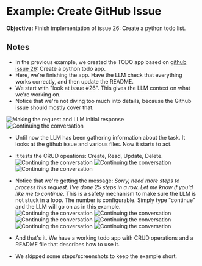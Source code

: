 # Example: Create GitHub Issue

**Objective:** Finish implementation of issue 26: Create a python todo list.

## Notes

- In the previous example, we created the TODO app based on [github issue 26](https://github.com/drorm/vmpilot/issues/26): Create a python todo app.
- Here, we're finishing the app. Have the LLM check that everything works correctly, and then update the README. 
- We start with "look at issue #26". This gives the LLM context on what we're working on.
- Notice that we're not diving too much into details, because the Github issue should mostly cover that.

![Making the request and LLM initial response ](todo1.png)
![Continuing the conversation](todo2.png)

- Until now the LLM has been gathering information about the task. It looks at the github issue and various files. Now it starts to act.
- It tests the CRUD opeations: Create, Read, Update, Delete.
![Continuing the conversation](todo3.png)
![Continuing the conversation](todo4.png)
![Continuing the conversation](todo5.png)

- Notice that we're getting the message: *Sorry, need more steps to process this request. I've done 25 steps in a row. Let me know if you'd like me to continue*. This is a safety mechanism to make sure the LLM is not stuck in a loop. The number is configurable. Simply type "continue" and the LLM will go on as in this example.
![Continuing the conversation](todo6.png)
![Continuing the conversation](todo7.png)
![Continuing the conversation](todo8.png)
![Continuing the conversation](todo9.png)
![Continuing the conversation](todo10.png)
![Continuing the conversation](todo11.png)

- And that's it. We have a working todo app with CRUD operations and a README file that describes how to use it.
- We skipped some steps/screenshots to keep the example short. 
